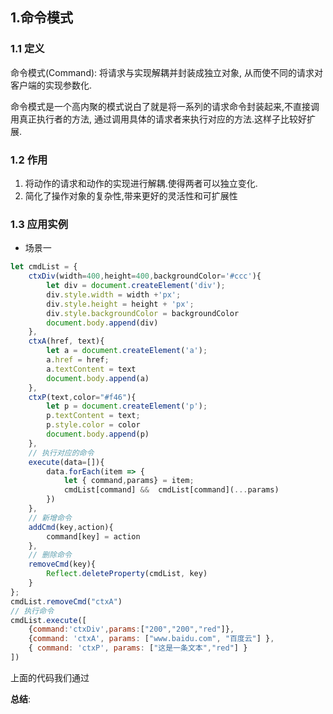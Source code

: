 ## 1.命令模式

### 1.1 定义

命令模式(Command): 将请求与实现解耦并封装成独立对象, 从而使不同的请求对客户端的实现参数化.

命令模式是一个高内聚的模式说白了就是将一系列的请求命令封装起来,不直接调用真正执行者的方法, 通过调用具体的请求者来执行对应的方法.这样子比较好扩展.

### 1.2 作用

1. 将动作的请求和动作的实现进行解耦.使得两者可以独立变化.
2. 简化了操作对象的复杂性,带来更好的灵活性和可扩展性

### 1.3 应用实例

* 场景一

```js
let cmdList = {
    ctxDiv(width=400,height=400,backgroundColor='#ccc'){
        let div = document.createElement('div');
        div.style.width = width +'px';
        div.style.height = height + 'px';
        div.style.backgroundColor = backgroundColor
        document.body.append(div)
    },
    ctxA(href, text){
        let a = document.createElement('a');
        a.href = href;
        a.textContent = text
        document.body.append(a)
    },
    ctxP(text,color="#f46"){
        let p = document.createElement('p');
        p.textContent = text;
        p.style.color = color
        document.body.append(p)
    },
    // 执行对应的命令
    execute(data=[]){
        data.forEach(item => {
            let { command,params} = item;
            cmdList[command] &&  cmdList[command](...params)
        })
    },
    // 新增命令
    addCmd(key,action){
        command[key] = action
    },
    // 删除命令
    removeCmd(key){
        Reflect.deleteProperty(cmdList, key)
    }
};
cmdList.removeCmd("ctxA")
// 执行命令
cmdList.execute([
    {command:'ctxDiv',params:["200","200","red"]},
    {command: 'ctxA', params: ["www.baidu.com", "百度云"] },
    { command: 'ctxP', params: ["这是一条文本","red"] }
])

```

上面的代码我们通过



**总结**:

